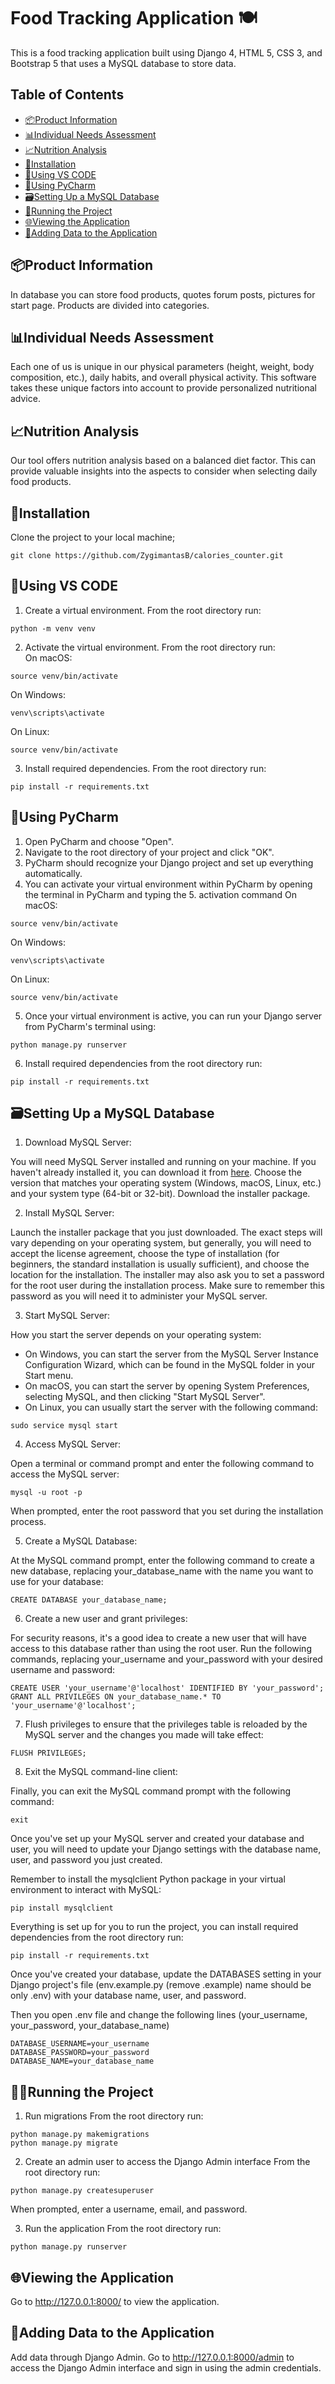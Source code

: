# Food Tracking Application 🍽️

This is a food tracking application built using Django 4, HTML 5, CSS 3, and Bootstrap 5 that uses a MySQL database to store data.

## Table of Contents

- [📦Product Information](#product-information)
- [📊Individual Needs Assessment](#individual-needs-assessment)
- [📈Nutrition Analysis](#nutrition-analysis)
- [💾Installation](#installation)
- [🔴Using VS CODE](#using-vs-code)
- [🔵Using PyCharm](#using-pycharm)
- [🗃️Setting Up a MySQL Database](#setting-up-a-mysql-database)
- [🏃Running the Project](#running-the-project)
- [🌐Viewing the Application](#viewing-the-application)
- [📝Adding Data to the Application](#adding-data-to-the-application)

## 📦Product Information

In database you can store food products, quotes forum posts, pictures for start page. Products are divided into 
categories.

## 📊Individual Needs Assessment

Each one of us is unique in our physical parameters (height, weight, body composition, etc.), 
daily habits, and overall physical activity. This software takes these unique factors into account to 
provide personalized nutritional advice.

## 📈Nutrition Analysis

Our tool offers nutrition analysis based on a balanced diet factor. This can provide valuable insights 
into the aspects to consider when selecting daily food products.

## 💾Installation

Clone the project to your local machine;

```
git clone https://github.com/ZygimantasB/calories_counter.git
```

## 🔴Using VS CODE
1. Create a virtual environment. From the root directory run:
````
python -m venv venv
````

2. Activate the virtual environment. From the root directory run:<br>
On macOS:
```
source venv/bin/activate
```

   On Windows:
```
venv\scripts\activate
```
   On Linux:
```
source venv/bin/activate
```

3. Install required dependencies. From the root directory run:

```
pip install -r requirements.txt
```

## 🔵Using PyCharm
1. Open PyCharm and choose "Open".
2. Navigate to the root directory of your project and click "OK".
3. PyCharm should recognize your Django project and set up everything automatically.
4. You can activate your virtual environment within PyCharm by opening the terminal in PyCharm and typing the 
   5. activation command
   On macOS:
```
source venv/bin/activate
```

   On Windows:
```
venv\scripts\activate
```
   On Linux:
```
source venv/bin/activate
```

5. Once your virtual environment is active, you can run your Django server from PyCharm's terminal using:
```angular2html
python manage.py runserver
```

6. Install required dependencies from the root directory run:

```
pip install -r requirements.txt
```

## 🗃️Setting Up a MySQL Database

1. Download MySQL Server:

You will need MySQL Server installed and running on your machine. 
If you haven't already installed it, you can download it from [here](https://dev.mysql.com/downloads/). Choose the 
version that matches your operating system (Windows, macOS, Linux, etc.) and your system type (64-bit or 32-bit). 
Download the installer package.

2. Install MySQL Server:

Launch the installer package that you just downloaded. The exact steps will vary depending on your 
operating system, but generally, you will need to accept the license agreement, choose the type of 
installation (for beginners, the standard installation is usually sufficient), and choose the location 
for the installation. The installer may also ask you to set a password for the root user during the installation 
process. Make sure to remember this password as you will need it to administer your MySQL server.

3. Start MySQL Server:

How you start the server depends on your operating system:

- On Windows, you can start the server from the MySQL Server Instance Configuration Wizard, 
which can be found in the MySQL folder in your Start menu.
- On macOS, you can start the server by opening System Preferences, selecting MySQL, 
and then clicking "Start MySQL Server".
- On Linux, you can usually start the server with the following command:

```angular2html
sudo service mysql start
```

4. Access MySQL Server:

Open a terminal or command prompt and enter the following command to access the MySQL server:
    
```angular2html 
mysql -u root -p
```
When prompted, enter the root password that you set during the installation process.

5. Create a MySQL Database:

At the MySQL command prompt, enter the following command to create a new database, replacing 
your_database_name with the name you want to use for your database:
    
```angular2html
CREATE DATABASE your_database_name;
```  

6. Create a new user and grant privileges:

For security reasons, it's a good idea to create a new user that will have access to this database rather 
than using the root user. Run the following commands, replacing your_username and your_password with your 
desired username and password:

```angular2html
CREATE USER 'your_username'@'localhost' IDENTIFIED BY 'your_password';
GRANT ALL PRIVILEGES ON your_database_name.* TO 'your_username'@'localhost';
```

7. Flush privileges to ensure that the privileges table is reloaded by the MySQL server and the 
changes you made will take effect:

```angular2html
FLUSH PRIVILEGES;
```

8. Exit the MySQL command-line client:

Finally, you can exit the MySQL command prompt with the following command:

```angular2html
exit
```

Once you've set up your MySQL server and created your database and user, you will need to update 
your Django settings with the database name, user, and password you just created.

Remember to install the mysqlclient Python package in your virtual environment to interact with MySQL:

```angular2html
pip install mysqlclient
```

Everything is set up for you to run the project, you can install required dependencies from the root directory run:

```
pip install -r requirements.txt
```

Once you've created your database, update the DATABASES setting in your Django 
project's file (env.example.py (remove .example) name should be only .env) with your 
database name, user, and password.

Then you open .env file and change the following lines (your_username, your_password, your_database_name)

```angular2html
DATABASE_USERNAME=your_username
DATABASE_PASSWORD=your_password
DATABASE_NAME=your_database_name
```

## 🏃‍♀️Running the Project

1. Run migrations
   From the root directory run:

```angular2html
python manage.py makemigrations
python manage.py migrate
```

2. Create an admin user to access the Django Admin interface
   From the root directory run:

```
python manage.py createsuperuser
```
When prompted, enter a username, email, and password.

3. Run the application
   From the root directory run:
```angular2html
python manage.py runserver
```

## 🌐Viewing the Application

Go to http://127.0.0.1:8000/ to view the application.

## 📝Adding Data to the Application

Add data through Django Admin. Go to http://127.0.0.1:8000/admin to access the Django Admin 
interface and sign in using the admin credentials.